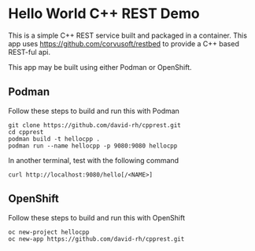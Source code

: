 # Hello World C++ REST Demo

This is a simple C++ REST service built and packaged in a container. This app uses https://github.com/corvusoft/restbed to provide a C++ based REST-ful api.

This app may be built using either Podman or OpenShift.


## Podman
Follow these steps to build and run this with Podman

```
git clone https://github.com/david-rh/cpprest.git
cd cpprest
podman build -t hellocpp .
podman run --name hellocpp -p 9080:9080 hellocpp
```

In another terminal, test with the following command
```
curl http://localhost:9080/hello[/<NAME>]
```

## OpenShift

Follow these steps to build and run this with OpenShift

```
oc new-project hellocpp
oc new-app https://github.com/david-rh/cpprest.git
```


